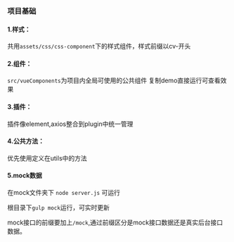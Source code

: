 ### 项目基础

#### 1.样式：
共用```assets/css/css-component```下的样式组件，样式前缀以cv-开头

#### 2.组件：
```src/vueComponents```为项目内全局可使用的公共组件
复制demo直接运行可查看效果

#### 3.插件：
插件像element,axios整合到plugin中统一管理

#### 4.公共方法：
优先使用定义在utils中的方法

#### 5.mock数据
在mock文件夹下 ```node server.js``` 可运行

根目录下```gulp mock```运行，可实时更新

mock接口的前缀要加上`````/mock`````,通过前缀区分是mock接口数据还是真实后台接口数据。
